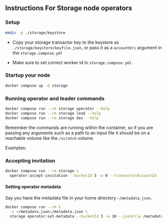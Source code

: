 ## Instructions For Storage node operators

### Setup

```sh
mkdir -p ./storage/keystore
```

- Copy your storage transactor key to the keystore as `./storage/keystore/keyfile.json`, or pass it as a `accountUri` argument in the `storage.compose.yml`

- Make sure to set correct worker id in `storage.compose.yml`.

### Startup your node

```sh
docker compose up -d storage
```

### Running operator and leader commands

```sh
docker compose run --rm storage operator --help
docker compose run --rm storage lead --help
docker compose run --rm storage dev --help
```

Remember the commands are running within the container, so if you are passing any arguments such as a path to an input file it should be on a reachable volume like the `/scratch` volume.

Examples:

### Accepting invitation

```sh
docker compose run --rm storage \
  operator:accept-invitation --bucketId 3 -w 0 --transactorAccountId  ....
```

#### Setting operator metadata
Say you have the metadata file in your home directory `~/metadata.json`.

```sh
docker compose run --rm \
  -v ~/metadata.json:/metadata.json \
  storage operator:set-metadata --bucketId 3 -w 10 --jsonFile /metadata.json
```
